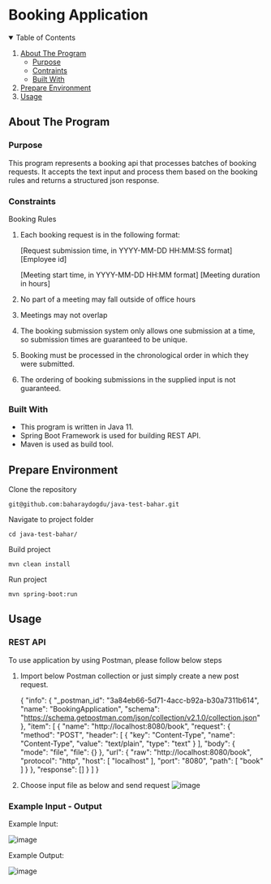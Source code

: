 # Booking Application

<!-- TABLE OF CONTENTS -->
<details open="open">
  <summary>Table of Contents</summary>
  <ol>
    <li>
      <a href="#about-the-program">About The Program</a>
      <ul>
		<li><a href="#purpose">Purpose</a></li>
		<li><a href="#constraints">Contraints</a></li>
        <li><a href="#built-with">Built With</a></li>
      </ul>
    </li> 
    <li><a href="#usage">Prepare Environment</a></li>
    <li><a href="#usage">Usage</a></li>
  </ol>
</details>

## About The Program

### Purpose

This program represents a booking api that processes batches of booking requests. It accepts the text input and process them based on the booking rules and returns a structured json response.

### Constraints
Booking Rules
1) Each booking request is in the following format:
   
    [Request submission time, in YYYY-MM-DD HH:MM:SS format] [Employee id]

    [Meeting start time, in YYYY-MM-DD HH:MM format] [Meeting duration in hours] 

2) No part of a meeting may fall outside of office hours
3) Meetings may not overlap
4) The booking submission system only allows one submission at a time, so submission times are guaranteed to be unique.
5) Booking must be processed in the chronological order in which they were submitted.
6) The ordering of booking submissions in the supplied input is not guaranteed.

### Built With

* This program is written in Java 11.
* Spring Boot Framework is used for building REST API.
* Maven is used as build tool.

## Prepare Environment

Clone the repository

```
git@github.com:baharaydogdu/java-test-bahar.git
```

Navigate to project folder

```
cd java-test-bahar/
```

Build project

```
mvn clean install
```

Run project
```
mvn spring-boot:run
```

## Usage
### REST API

To use application by using Postman, please follow below steps

1) Import below Postman collection or just simply create a new post request.
   
   {
	"info": {
		"_postman_id": "3a84eb66-5d71-4acc-b92a-b30a7311b614",
		"name": "BookingApplication",
		"schema": "https://schema.getpostman.com/json/collection/v2.1.0/collection.json"
	},
	"item": [
		{
			"name": "http://localhost:8080/book",
			"request": {
				"method": "POST",
				"header": [
					{
						"key": "Content-Type",
						"name": "Content-Type",
						"value": "text/plain",
						"type": "text"
					}
				],
				"body": {
					"mode": "file",
					"file": {}
				},
				"url": {
					"raw": "http://localhost:8080/book",
					"protocol": "http",
					"host": [
						"localhost"
					],
					"port": "8080",
					"path": [
						"book"
					]
				}
			},
			"response": []
		}
	]
}

3) Choose input file as below and send request
![image](https://github.com/baharaydogdu/java-test-bahar/assets/47500612/2a5f72d7-4447-4e17-b9fe-bbd5f45f41b3)

### Example Input - Output

Example Input:

![image](https://github.com/baharaydogdu/java-test-bahar/assets/47500612/3a0e04ba-51c6-41c9-9455-a6518f2f5d8d)


Example Output:

![image](https://github.com/baharaydogdu/java-test-bahar/assets/47500612/a536d54b-1755-42ed-b6db-7640592fed6c)


